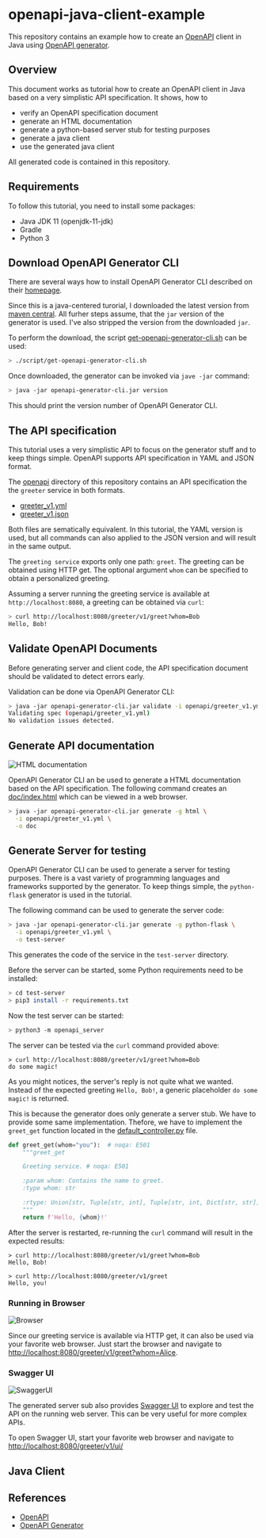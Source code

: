 # openapi-java-client-example

This repository contains an example how to create an [OpenAPI](https://www.openapis.org/) client in Java using [OpenAPI generator](https://openapi-generator.tech/).

## Overview

This document works as tutorial how to create an OpenAPI client in Java based on a very simplistic API specification. It shows, how to

- verify an OpenAPI specification document
- generate an HTML documentation
- generate a python-based server stub for testing purposes
- generate a java client
- use the generated java client

All generated code is contained in this repository.

## Requirements

To follow this tutorial, you need to install some packages:

- Java JDK 11 (openjdk-11-jdk)
- Gradle
- Python 3

## Download OpenAPI Generator CLI

There are several ways how to install OpenAPI Generator CLI described on their [homepage](https://openapi-generator.tech/docs/installation).

Since this is a java-centered turorial, I downloaded the latest version from [maven central](https://central.sonatype.com/artifact/org.openapitools/openapi-generator-cli/6.6.0/versions). All furher steps assume, that the `jar` version of the generator is used. I've also stripped the version from the downloaded `jar`.

To perform the download, the script [get-openapi-generator-cli.sh](script/get-openapi-generator-cli.sh) can be used:

```bash
> ./script/get-openapi-generator-cli.sh
```

Once downloaded, the generator can be invoked via `jave -jar` command:

```bash
> java -jar openapi-generator-cli.jar version
```

This should print the version number of OpenAPI Generator CLI.

## The API specification

This tutorial uses a very simplistic API to focus on the generator stuff and
to keep things simple. OpenAPI supports API specification in YAML and JSON format.

The [openapi](openapi) directory of this repository contains an API specification
the the `greeter` service in both formats.

- [greeter_v1.yml](openapi/greeter_v1.yaml)
- [greeter_v1.json](openapi/greeter_v1.json)

Both files are sematically equivalent. In this tutorial, the YAML version is used,
but all commands can also applied to the JSON version and will result in the same
output.

The `greeting service` exports only one path: `greet`. The greeting can be obtained
using HTTP get. The optional argument `whom` can be specified to obtain a
personalized greeting.

Assuming a server running the greeting service is available at `http://localhost:8080`,
a greeting can be obtained via `curl`:

```bash
> curl http://localhost:8080/greeter/v1/greet?whom=Bob
Hello, Bob!
```

## Validate OpenAPI Documents

Before generating server and client code, the API specification document should be
validated to detect errors early.

Validation can be done via OpenAPI Generator CLI:

```bash
> java -jar openapi-generator-cli.jar validate -i openapi/greeter_v1.yml 
Validating spec (openapi/greeter_v1.yml)
No validation issues detected.
```

## Generate API documentation

![HTML documentation](doc/html-doc.png)

OpenAPI Generator CLI an be used to generate a HTML documentation
based on the API specification. The following command creates an
[doc/index.html](doc/index.html) which can be viewed in a web browser.

```bash
> java -jar openapi-generator-cli.jar generate -g html \
  -i openapi/greeter_v1.yml \
  -o doc
```

## Generate Server for testing

OpenAPI Generator CLI can be used to generate a server for testing purposes.
There is a vast variety of programming languages and frameworks supported by the generator. To keep things simple, the `python-flask` generator is used in the tutorial.

The following command can be used to generate the server code:

```bash
> java -jar openapi-generator-cli.jar generate -g python-flask \
  -i openapi/greeter_v1.yml \
  -o test-server
```

This generates the code of the service in the `test-server` directory.

Before the server can be started, some Python requirements need to be installed:

```bash
> cd test-server
> pip3 install -r requirements.txt
```

Now the test server can be started:

```bash
> python3 -m openapi_server
```

The server can be tested via the `curl` command provided above:

```
> curl http://localhost:8080/greeter/v1/greet?whom=Bob
do some magic!
```

As you might notices, the server's reply is not quite what we wanted. Instead of the expected greeting `Hello, Bob!`, a generic placeholder `do some magic!` is returned.

This is because the generator does only generate a server stub. We have to provide some same implementation. Thefore, we have to implement the
`greet_get` function located in the [default_controller.py](test-server/openapi_server/controllers/default_controller.py) file.

```Python
def greet_get(whom="you"):  # noqa: E501
    """greet_get

    Greeting service. # noqa: E501

    :param whom: Contains the name to greet.
    :type whom: str

    :rtype: Union[str, Tuple[str, int], Tuple[str, int, Dict[str, str]]
    """
    return f'Hello, {whom}!'
```

After the server is restarted, re-running the `curl` command will result
in the expected results:

```
> curl http://localhost:8080/greeter/v1/greet?whom=Bob
Hello, Bob!

> curl http://localhost:8080/greeter/v1/greet
Hello, you!
```

### Running in Browser

![Browser](doc/browser.png)

Since our greeting service is available via HTTP get, it can also be used
via your favorite web browser. Just start the browser and navigate to
[http://localhost:8080/greeter/v1/greet?whom=Alice](http://localhost:8080/greeter/v1/greet?whom=Alice).

### Swagger UI

![SwaggerUI](doc/swagger_ui.png)

The generated server sub also provides [Swagger UI](https://swagger.io/tools/swagger-ui/) to explore and test the API on the running web server. This can be very useful for more complex APIs.

To open Swagger UI, start your favorite web browser and navigate to [http://localhost:8080/greeter/v1/ui/](http://localhost:8080/greeter/v1/ui/)

## Java Client



## References

- [OpenAPI](https://www.openapis.org/)
- [OpenAPI Generator](https://openapi-generator.tech/)
